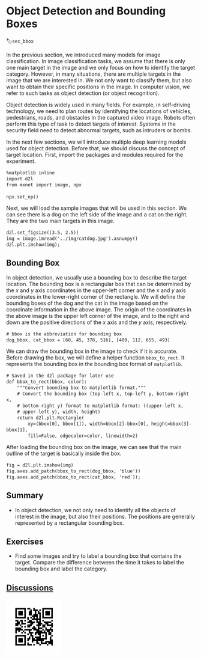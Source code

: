 # Object Detection and Bounding Boxes
:label:`sec_bbox`


In the previous section, we introduced many models for image classification. In image classification tasks, we assume that there is only one main target in the image and we only focus on how to identify the target category. However, in many situations, there are multiple targets in the image that we are interested in. We not only want to classify them, but also want to obtain their specific positions in the image. In computer vision, we refer to such tasks as object detection (or object recognition).

Object detection is widely used in many fields. For example, in self-driving technology, we need to plan routes by identifying the locations of vehicles, pedestrians, roads, and obstacles in the captured video image. Robots often perform this type of task to detect targets of interest. Systems in the security field need to detect abnormal targets, such as intruders or bombs.

In the next few sections, we will introduce multiple deep learning models used for object detection. Before that, we should discuss the concept of target location. First, import the packages and modules required for the experiment.

```{.python .input}
%matplotlib inline
import d2l
from mxnet import image, npx

npx.set_np()
```

Next, we will load the sample images that will be used in this section. We can see there is a dog on the left side of the image and a cat on the right. They are the two main targets in this image.

```{.python .input}
d2l.set_figsize((3.5, 2.5))
img = image.imread('../img/catdog.jpg').asnumpy()
d2l.plt.imshow(img); 
```

## Bounding Box

In object detection, we usually use a bounding box to describe the target location. The bounding box is a rectangular box that can be determined by the $x$ and $y$ axis coordinates in the upper-left corner and the $x$ and $y$ axis coordinates in the lower-right corner of the rectangle. We will define the bounding boxes of the dog and the cat in the image based on the coordinate information in the above image. The origin of the coordinates in the above image is the upper left corner of the image, and to the right and down are the positive directions of the $x$ axis and the $y$ axis, respectively.

```{.python .input  n=2}
# bbox is the abbreviation for bounding box
dog_bbox, cat_bbox = [60, 45, 378, 516], [400, 112, 655, 493]
```

We can draw the bounding box in the image to check if it is accurate. Before drawing the box, we will define a helper function `bbox_to_rect`. It represents the bounding box in the bounding box format of `matplotlib`.

```{.python .input  n=3}
# Saved in the d2l package for later use
def bbox_to_rect(bbox, color):
    """Convert bounding box to matplotlib format."""
    # Convert the bounding box (top-left x, top-left y, bottom-right x,
    # bottom-right y) format to matplotlib format: ((upper-left x,
    # upper-left y), width, height)
    return d2l.plt.Rectangle(
        xy=(bbox[0], bbox[1]), width=bbox[2]-bbox[0], height=bbox[3]-bbox[1],
        fill=False, edgecolor=color, linewidth=2)
```

After loading the bounding box on the image, we can see that the main outline of the target is basically inside the box.

```{.python .input}
fig = d2l.plt.imshow(img)
fig.axes.add_patch(bbox_to_rect(dog_bbox, 'blue'))
fig.axes.add_patch(bbox_to_rect(cat_bbox, 'red'));
```

## Summary

* In object detection, we not only need to identify all the objects of interest in the image, but also their positions. The positions are generally represented by a rectangular bounding box.

## Exercises

* Find some images and try to label a bounding box that contains the target. Compare the difference between the time it takes to label the bounding box and label the category.


## [Discussions](https://discuss.mxnet.io/t/2444)

![](../img/qr_bounding-box.svg)
